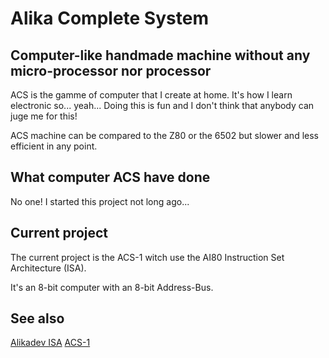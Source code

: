 # Alika Complete System

## Computer-like handmade machine without any micro-processor nor processor

ACS is the gamme of computer that I create at home. It's how I learn electronic so... yeah... Doing this is fun and I don't think that anybody can juge me for this!

ACS machine can be compared to the Z80 or the 6502 but slower and less efficient in any point.

## What computer ACS have done

No one! I started this project not long ago...

## Current project

The current project is the ACS-1 witch use the AI80 Instruction Set Architecture (ISA).

It's an 8-bit computer with an 8-bit Address-Bus.

## See also

[Alikadev ISA](doc/ISA.md)
[ACS-1](doc/ACS-1.md)